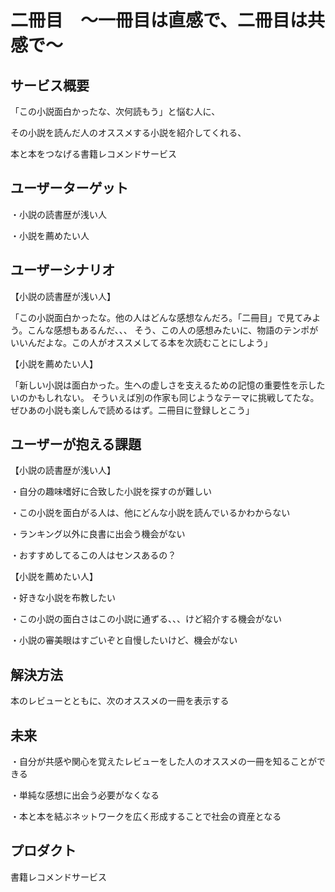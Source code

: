 # 二冊目　〜一冊目は直感で、二冊目は共感で〜

## サービス概要
「この小説面白かったな、次何読もう」と悩む人に、

その小説を読んだ人のオススメする小説を紹介してくれる、

本と本をつなげる書籍レコメンドサービス

## ユーザーターゲット
・小説の読書歴が浅い人

・小説を薦めたい人

## ユーザーシナリオ
【小説の読書歴が浅い人】

「この小説面白かったな。他の人はどんな感想なんだろ。「二冊目」で見てみよう。こんな感想もあるんだ、、、
そう、この人の感想みたいに、物語のテンポがいいんだよな。この人がオススメしてる本を次読むことにしよう」

【小説を薦めたい人】

「新しい小説は面白かった。生への虚しさを支えるための記憶の重要性を示したいのかもしれない。
そういえば別の作家も同じようなテーマに挑戦してたな。ぜひあの小説も楽しんで読めるはず。二冊目に登録しとこう」

## ユーザーが抱える課題
【小説の読書歴が浅い人】

・自分の趣味嗜好に合致した小説を探すのが難しい

・この小説を面白がる人は、他にどんな小説を読んでいるかわからない

・ランキング以外に良書に出会う機会がない

・おすすめしてるこの人はセンスあるの？

【小説を薦めたい人】

・好きな小説を布教したい

・この小説の面白さはこの小説に通ずる、、、けど紹介する機会がない

・小説の審美眼はすごいぞと自慢したいけど、機会がない

## 解決方法
本のレビューとともに、次のオススメの一冊を表示する

## 未来
・自分が共感や関心を覚えたレビューをした人のオススメの一冊を知ることができる

・単純な感想に出会う必要がなくなる

・本と本を結ぶネットワークを広く形成することで社会の資産となる

## プロダクト
書籍レコメンドサービス

